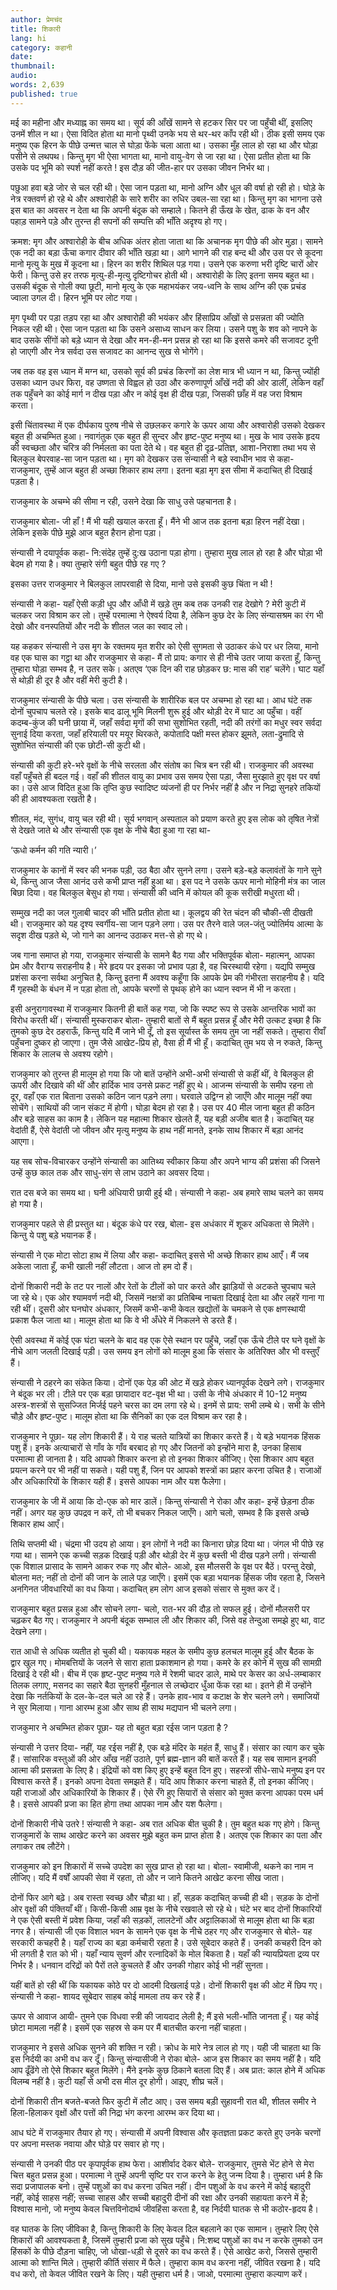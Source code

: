 ```yaml
---
author: प्रेमचंद
title: शिकारी
lang: hi
category: कहानी
date: 
thumbnail: 
audio:
words: 2,639
published: true
---
```


मई का महीना और मध्याह्न का समय था। सूर्य की आँखें सामने से हटकर सिर पर जा पहुँची थीं, इसलिए उनमें शील न था। ऐसा विदित होता था मानो पृथ्वी उनके भय से थर-थर काँप रही थी। ठीक इसी समय एक मनुष्य एक हिरन के पीछे उन्मत्त चाल से घोड़ा फेंके चला आता था। उसका मुँह लाल हो रहा था और घोड़ा पसीने से लथपथ। किन्तु मृग भी ऐसा भागता था, मानो वायु-वेग से जा रहा था। ऐसा प्रतीत होता था कि उसके पद भूमि को स्पर्श नहीं करते ! इस दौड़ की जीत-हार पर उसका जीवन निर्भर था।

पछुआ हवा बड़े जोर से चल रही थी। ऐसा जान पड़ता था, मानो अग्नि और धूल की वर्षा हो रही हो। घोड़े के नेत्र रक्तवर्ण हो रहे थे और अश्वारोही के सारे शरीर का रुधिर उबल-सा रहा था। किन्तु मृग का भागना उसे इस बात का अवसर न देता था कि अपनी बंदूक को सम्हाले। कितने ही ऊँख के खेत, ढाक के वन और पहाड़ सामने पड़े और तुरन्त ही सपनों की सम्पत्ति की भाँति अदृश्य हो गए।

क्रमश: मृग और अश्वारोही के बीच अधिक अंतर होता जाता था कि अचानक मृग पीछे की ओर मुड़ा। सामने एक नदी का बड़ा ऊँचा कगार दीवार की भाँति खड़ा था। आगे भागने की राह बन्द थी और उस पर से कूदना मानो मृत्यु के मुख में कूदना था। हिरन का शरीर शिथिल पड़ गया। उसने एक करुणा भरी दृष्टि चारों ओर फेरी। किन्तु उसे हर तरफ मृत्यु-ही-मृत्यु दृष्टिगोचर होती थी। अश्वारोही के लिए इतना समय बहुत था। उसकी बंदूक से गोली क्या छूटी, मानो मृत्यु के एक महाभयंकर जय-ध्वनि के साथ अग्नि की एक प्रचंड ज्वाला उगल दी। हिरन भूमि पर लोट गया।

मृग पृथ्वी पर पड़ा तड़प रहा था और अश्वारोही की भयंकर और हिंसाप्रिय आँखों से प्रसन्नता की ज्योति निकल रही थी। ऐसा जान पड़ता था कि उसने असाध्य साधन कर लिया। उसने पशु के शव को नापने के बाद उसके सींगों को बड़े ध्यान से देखा और मन-ही-मन प्रसन्न हो रहा था कि इससे कमरे की सजावट दूनी हो जाएगी और नेत्र सर्वदा उस सजावट का आनन्द सुख से भोगेंगे।

जब तक वह इस ध्यान में मग्न था, उसको सूर्य की प्रचंड किरणों का लेश मात्र भी ध्यान न था, किन्तु ज्योंही उसका ध्यान उधर फिरा, वह उष्णता से विह्वल हो उठा और करुणापूर्ण आँखें नदी की ओर डालीं, लेकिन वहाँ तक पहुँचने का कोई मार्ग न दीख पड़ा और न कोई वृक्ष ही दीख पड़ा, जिसकी छाँह में वह जरा विश्राम करता।

इसी चिंतावस्था में एक दीर्घकाय पुरुष नीचे से उछलकर कगारे के ऊपर आया और अश्वारोही उसको देखकर बहुत ही अचम्भित हुआ। नवागंतुक एक बहुत ही सुन्दर और हृष्ट-पुष्ट मनुष्य था। मुख के भाव उसके हृदय की स्वच्छता और चरित्र की निर्मलता का पता देते थे। वह बहुत ही दृढ़-प्रतिज्ञ, आशा-निराशा तथा भय से बिलकुल बेपरवाह-सा जान पड़ता था। मृग को देखकर उस संन्यासी ने बड़े स्वाधीन भाव से कहा- राजकुमार, तुम्हें आज बहुत ही अच्छा शिकार हाथ लगा। इतना बड़ा मृग इस सीमा में कदाचित् ही दिखाई पड़ता है।

राजकुमार के अचम्भे की सीमा न रही, उसने देखा कि साधु उसे पहचानता है।

राजकुमार बोला- जी हाँ ! मैं भी यही खयाल करता हूँ। मैंने भी आज तक इतना बड़ा हिरन नहीं देखा। लेकिन इसके पीछे मुझे आज बहुत हैरान होना पड़ा।

संन्यासी ने दयापूर्वक कहा- नि:संदेह तुम्हें दु:ख उठाना पड़ा होगा। तुम्हारा मुख लाल हो रहा है और घोड़ा भी बेदम हो गया है। क्या तुम्हारे संगी बहुत पीछे रह गए ?

इसका उत्तर राजकुमार ने बिलकुल लापरवाही से दिया, मानो उसे इसकी कुछ चिंता न थी !

संन्यासी ने कहा- यहाँ ऐसी कड़ी धूप और आँधी में खड़े तुम कब तक उनकी राह देखोगे ? मेरी कुटी में चलकर जरा विश्राम कर लो। तुम्हें परमात्मा ने ऐश्वर्य दिया है, लेकिन कुछ देर के लिए संन्यासश्रम का रंग भी देखो और वनस्पतियों और नदी के शीतल जल का स्वाद लो।

यह कहकर संन्यासी ने उस मृग के रक्तमय मृत शरीर को ऐसी सुगमता से उठाकर कंधे पर धर लिया, मानो वह एक घास का गट्ठा था और राजकुमार से कहा- मैं तो प्राय: कगार से ही नीचे उतर जाया करता हूँ, किन्तु तुम्हारा घोड़ा सम्भव है, न उतर सके। अतएव ‘एक दिन की राह छोड़कर छ: मास की राह’ चलेंगे। घाट यहाँ से थोड़ी ही दूर है और वहीं मेरी कुटी है।

राजकुमार संन्यासी के पीछे चला। उस संन्यासी के शारीरिक बल पर अचम्भा हो रहा था। आध घंटे तक दोनों चुपचाप चलते रहे। इसके बाद ढालू भूमि मिलनी शुरू हुई और थोड़ी देर में घाट आ पहुँचा। वहीं कदम्ब-कुंज की घनी छाया में, जहाँ सर्वदा मृगों की सभा सुशोभित रहती, नदी की तरंगों का मधुर स्वर सर्वदा सुनाई दिया करता, जहाँ हरियाली पर मयूर थिरकते, कपोतादि पक्षी मस्त होकर झूमते, लता-द्रुमादि से सुशोभित संन्यासी की एक छोटी-सी कुटी थी।

संन्यासी की कुटी हरे-भरे वृक्षों के नीचे सरलता और संतोष का चित्र बन रही थी। राजकुमार की अवस्था वहाँ पहुँचते ही बदल गई। वहाँ की शीतल वायु का प्रभाव उस समय ऐसा पड़ा, जैसा मुरझाते हुए वृक्ष पर वर्षा का। उसे आज विदित हुआ कि तृप्ति कुछ स्वादिष्ट व्यंजनों ही पर निर्भर नहीं है और न निद्रा सुनहरे तकियों की ही आवश्यकता रखती है।

शीतल, मंद, सुगंध, वायु चल रही थी। सूर्य भगवान् अस्पताल को प्रयाण करते हुए इस लोक को तृषित नेत्रों से देखते जाते थे और संन्यासी एक वृक्ष के नीचे बैठा हुआ गा रहा था-

‘ऊधो कर्मन की गति न्यारी।’

राजकुमार के कानों में स्वर की भनक पड़ी, उठ बैठा और सुनने लगा। उसने बड़े-बड़े कलावंतों के गाने सुने थे, किन्तु आज जैसा आनंद उसे कभी प्राप्त नहीं हुआ था। इस पद ने उसके ऊपर मानो मोहिनी मंत्र का जाल बिछा दिया। वह बिलकुल बेसुध हो गया। संन्यासी की ध्वनि में कोयल की कूक सरीखी मधुरता थी।

सम्मुख नदी का जल गुलाबी चादर की भाँति प्रतीत होता था। कूलद्वय की रेत चंदन की चौकी-सी दीखती थी। राजकुमार को यह दृश्य स्वर्गीय-सा जान पड़ने लगा। उस पर तैरने वाले जल-जंतु ज्योतिर्मय आत्मा के सदृश दीख पड़ते थे, जो गाने का आनन्द उठाकर मत्त-से हो गए थे।

जब गाना समाप्त हो गया, राजकुमार संन्यासी के सामने बैठ गया और भक्तिपूर्वक बोला- महात्मन्, आपका प्रेम और वैराग्य सराहनीय है। मेरे हृदय पर इसका जो प्रभाव पड़ा है, वह चिरस्थायी रहेगा। यद्यपि सम्मुख प्रशंसा करना सर्वथा अनुचित है, किन्तु इतना मैं अवश्य कहूँगा कि आपके प्रेम की गंभीरता सराहनीय है। यदि मैं गृहस्थी के बंधन में न पड़ा होता तो, आपके चरणों से पृथक् होने का ध्यान स्वप्न में भी न करता।

इसी अनुरागावस्था में राजकुमार कितनी ही बातें कह गया, जो कि स्पष्ट रूप से उसके आन्तरिक भावों का विरोध करती थीं। संन्यासी मुस्कराकर बोला- तुम्हारी बातों से मैं बहुत प्रसन्न हूँ और मेरी उत्कट इच्छा है कि तुमको कुछ देर ठहराऊँ, किन्तु यदि मैं जाने भी दूँ, तो इस सूर्यास्त के समय तुम जा नहीं सकते। तुम्हारा रीवाँ पहुँचना दुष्कर हो जाएगा। तुम जैसे आखेट-प्रिय हो, वैसा ही मैं भी हूँ। कदाचित् तुम भय से न रुकते, किन्तु शिकार के लालच से अवश्य रहोगे।

राजकुमार को तुरन्त ही मालूम हो गया कि जो बातें उन्होंने अभी-अभी संन्यासी से कहीं थीं, वे बिलकुल ही ऊपरी और दिखावे की थीं और हार्दिक भाव उनसे प्रकट नहीं हुए थे। आजन्म संन्यासी के समीप रहना तो दूर, वहाँ एक रात बिताना उसको कठिन जान पड़ने लगा। घरवाले उद्विग्न हो जाएँगे और मालूम नहीं क्या सोचेंगे। साथियों की जान संकट में होगी। घोड़ा बेदम हो रहा है। उस पर 40 मील जाना बहुत ही कठिन और बड़े साहस का काम है। लेकिन यह महात्मा शिकार खेलते हैं, यह बड़ी अजीब बात है। कदाचित् यह वेदांती हैं, ऐसे वेदांती जो जीवन और मृत्यु मनुष्य के हाथ नहीं मानते, इनके साथ शिकार में बड़ा आनंद आएगा।

यह सब सोच-विचारकर उन्होंने संन्यासी का आतिथ्य स्वीकार किया और अपने भाग्य की प्रशंसा की जिसने उन्हें कुछ काल तक और साधु-संग से लाभ उठाने का अवसर दिया।

रात दस बजे का समय था। घनी अंधियारी छायी हुई थी। संन्यासी ने कहा- अब हमारे साथ चलने का समय हो गया है।

राजकुमार पहले से ही प्रस्तुत था। बंदूक कंधे पर रख, बोला- इस अधंकार में शूकर अधिकता से मिलेंगे। किन्तु ये पशु बड़े भयानक हैं।

संन्यासी ने एक मोटा सोटा हाथ में लिया और कहा- कदाचित् इससे भी अच्छे शिकार हाथ आएँ। मैं जब अकेला जाता हूँ, कभी खाली नहीं लौटता। आज तो हम दो हैं।

दोनों शिकारी नदी के तट पर नालों और रेतों के टीलों को पार करते और झाड़ियों से अटकते चुपचाप चले जा रहे थे। एक ओर श्यामवर्ण नदी थी, जिसमें नक्षत्रों का प्रतिबिम्ब नाचता दिखाई देता था और लहरें गाना गा रही थीं। दूसरी ओर घनघोर अंधकार, जिसमें कभी-कभी केवल खद्योतों के चमकने से एक क्षणस्थायी प्रकाश फैल जाता था। मालूम होता था कि वे भी अँधेरे में निकलने से डरते हैं।

ऐसी अवस्था में कोई एक घंटा चलने के बाद वह एक ऐसे स्थान पर पहुँचे, जहाँ एक ऊँचे टीले पर घने वृक्षों के नीचे आग जलती दिखाई पड़ी। उस समय इन लोगों को मालूम हुआ कि संसार के अतिरिक्त और भी वस्तुएँ हैं।

संन्यासी ने ठहरने का संकेत किया। दोनों एक पेड़ की ओट में खड़े होकर ध्यानपूर्वक देखने लगे। राजकुमार ने बंदूक भर ली। टीले पर एक बड़ा छायादार वट-वृक्ष भी था। उसी के नीचे अंधकार में 10-12 मनुष्य अस्त्र-शस्त्रों से सुसज्जित मिर्जई पहने चरस का दम लगा रहे थे। इनमें से प्राय: सभी लम्बे थे। सभी के सीने चौड़े और हृष्ट-पुष्ट। मालूम होता था कि सैनिकों का एक दल विश्राम कर रहा है।

राजकुमार ने पूछा- यह लोग शिकारी हैं। ये राह चलते यात्रियों का शिकार करते हैं। ये बड़े भयानक हिंसक पशु हैं। इनके अत्याचारों से गाँव के गाँव बरबाद हो गए और जितनों को इन्होंने मारा है, उनका हिसाब परमात्मा ही जानता है। यदि आपको शिकार करना हो तो इनका शिकार कीजिए। ऐसा शिकार आप बहुत प्रयत्न करने पर भी नहीं पा सकते। यही पशु हैं, जिन पर आपको शस्त्रों का प्रहार करना उचित है। राजाओं और अधिकारियों के शिकार यही हैं। इससे आपका नाम और यश फैलेगा।

राजकुमार के जी में आया कि दो-एक को मार डालें। किन्तु संन्यासी ने रोका और कहा- इन्हें छेड़ना ठीक नहीं। अगर यह कुछ उपद्रव न करें, तो भी बचकर निकल जाएँगे। आगे चलो, सम्भव है कि इससे अच्छे शिकार हाथ आएँ।

तिथि सप्तमी थी। चंद्रमा भी उदय हो आया। इन लोगों ने नदी का किनारा छोड़ दिया था। जंगल भी पीछे रह गया था। सामने एक कच्ची सड़क दिखाई पड़ी और थोड़ी देर में कुछ बस्ती भी दीख पड़ने लगी। संन्यासी एक विशाल प्रासाद के सामने आकर रुक गए और बोले- आओ, इस मौलसरी के वृक्ष पर बैठें। परन्तु देखो, बोलना मत; नहीं तो दोनों की जान के लाले पड़ जाएँगे। इसमें एक बड़ा भयानक हिंसक जीव रहता है, जिसने अनगिनत जीवधारियों का वध किया। कदाचित् हम लोग आज इसको संसार से मुक्त कर दें।

राजकुमार बहुत प्रसन्न हुआ और सोचने लगा- चलो, रात-भर की दौड़ तो सफल हुई। दोनों मौलसरी पर चढ़कर बैठ गए। राजकुमार ने अपनी बंदूक सम्भाल ली और शिकार की, जिसे वह तेन्दुआ समझे हुए था, वाट देखने लगा।

रात आधी से अधिक व्यतीत हो चुकी थी। यकायक महल के समीप कुछ हलचल मालूम हुई और बैठक के द्वार खुल गए। मोमबत्तियों के जलने से सारा हाता प्रकाशमान हो गया। कमरे के हर कोने में सुख की सामग्री दिखाई दे रही थी। बीच में एक हृष्ट-पुष्ट मनुष्य गले में रेशमी चादर डाले, माथे पर केसर का अर्ध-लम्बाकार तिलक लगाए, मसनद का सहारे बैठा सुनहरी मुँहनाल से लच्छेदार धुँआ फेंक रहा था। इतने ही में उन्होंने देखा कि नर्तकियों के दल-के-दल चले आ रहे हैं। उनके हाव-भाव व कटाक्ष के शेर चलने लगे। समाजियों ने सुर मिलाया। गाना आरम्भ हुआ और साथ ही साथ मद्यपान भी चलने लगा।

राजकुमार ने अचम्भित होकर पूछा- यह तो बहुत बड़ा रईस जान पड़ता है ?

संन्यासी ने उत्तर दिया- नहीं, यह रईस नहीं है, एक बड़े मंदिर के महंत हैं, साधु हैं। संसार का त्याग कर चुके हैं। सांसारिक वस्तुओं की ओर आँख नहीं उठाते, पूर्ण ब्रह्म-ज्ञान की बातें करते हैं। यह सब सामान इनकी आत्मा की प्रसन्नता के लिए है। इंद्रियों को वश किए हुए इन्हें बहुत दिन हुए। सहस्त्रों सीधे-साधे मनुष्य इन पर विश्वास करते हैं। इनको अपना देवता समझते हैं। यदि आप शिकार करना चाहते हैं, तो इनका कीजिए। यही राजाओं और अधिकारियों के शिकार हैं। ऐसे रँगे हुए सियारों से संसार को मुक्त करना आपका परम धर्म है। इससे आपकी प्रजा का हित होगा तथा आपका नाम और यश फैलेगा।

दोनों शिकारी नीचे उतरे ! संन्यासी ने कहा- अब रात अधिक बीत चुकी है। तुम बहुत थक गए होगे। किन्तु राजकुमारों के साथ आखेट करने का अवसर मुझे बहुत कम प्राप्त होता है। अतएव एक शिकार का पता और लगाकर तब लौटेंगे।

राजकुमार को इन शिकारों में सच्चे उपदेश का सुख प्राप्त हो रहा था। बोला- स्वामीजी, थकने का नाम न लीजिए। यदि मैं वर्षों आपकी सेवा में रहता, तो और न जाने कितने आखेट करना सीख जाता।

दोनों फिर आगे बढ़े। अब रास्ता स्वच्छ और चौड़ा था। हाँ, सड़क कदाचित् कच्ची ही थी। सड़क के दोनों ओर वृक्षों की पंक्तियाँ थीं। किसी-किसी आम्र वृक्ष के नीचे रखवाले सो रहे थे। घंटे भर बाद दोनों शिकारियों ने एक ऐसी बस्ती में प्रवेश किया, जहाँ की सड़कों, लालटेनों और अट्टालिकाओं से मालूम होता था कि बड़ा नगर है। संन्यासी जी एक विशाल भवन के सामने एक वृक्ष के नीचे ठहर गए और राजकुमार से बोले- यह सरकारी कचहरी है। यहाँ राज्य का बड़ा कर्मचारी रहता है। उसे सूबेदार कहते हैं। उनकी कचहरी दिन को भी लगती है रात को भी। यहाँ न्याय सुवर्ण और रत्नादिकों के मोल बिकता है। यहाँ की न्यायप्रियता द्रव्य पर निर्भर है। धनवान दरिद्रों को पैरों तले कुचलते हैं और उनकी गोहार कोई भी नहीं सुनता।

यहीं बातें हो रही थीं कि यकायक कोठे पर दो आदमी दिखलाई पड़े। दोनों शिकारी वृक्ष की ओट में छिप गए। संन्यासी ने कहा- शायद सूबेदार साहब कोई मामला तय कर रहे हैं।

ऊपर से आवाज आयी- तुमने एक विधवा स्त्री की जायदाद लेली है; मैं इसे भली-भाँति जानता हूँ। यह कोई छोटा मामला नहीं है। इसमें एक सहस्र से कम पर मैं बातचीत करना नहीं चाहता।

राजकुमार ने इससे अधिक सुनने की शक्ति न रही। क्रोध के मारे नेत्र लाल हो गए। यही जी चाहता था कि इस निर्दयी का अभी वध कर दूँ। किन्तु संन्यासीजी ने रोका बोले- आज इस शिकार का समय नहीं है। यदि आप ढूँढेंगे तो ऐसे शिकार बहुत मिलेंगे। मैंने इनके कुछ ठिकाने बतला दिए हैं। अब प्रात: काल होने में अधिक विलम्ब नहीं है। कुटी यहाँ से अभी दस मील दूर होगी। आइए, शीघ्र चलें।

दोनों शिकारी तीन बजते-बजते फिर कुटी में लौट आए। उस समय बड़ी सुहावनी रात थी, शीतल समीर ने हिला-हिलाकर वृक्षों और पत्तों की निद्रा भंग करना आरम्भ कर दिया था।

आध घंटे में राजकुमार तैयार हो गए। संन्यासी में अपनी विश्वास और कृतज्ञता प्रकट करते हुए उनके चरणों पर अपना मस्तक नवाया और घोड़े पर सवार हो गए।

संन्यासी ने उनकी पीठ पर कृपापूर्वक हाथ फेरा। आशीर्वाद देकर बोले- राजकुमार, तुमसे भेंट होने से मेरा चित्त बहुत प्रसन्न हुआ। परमात्मा ने तुम्हें अपनी सृष्टि पर राज करने के हेतु जन्म दिया है। तुम्हारा धर्म है कि सदा प्रजापालक बनो। तुम्हें पशुओं का वध करना उचित नहीं। दीन पशुओं के वध करने में कोई बहादुरी नहीं, कोई साहस नहीं; सच्चा साहस और सच्ची बहादुरी दीनों की रक्षा और उनकी सहायता करने में है; विश्वास मानो, जो मनुष्य केवल चित्तविनोदार्थ जीवहिंसा करता है, वह निर्दयी घातक से भी कठोर-हृदय है।

वह घातक के लिए जीविका है, किन्तु शिकारी के लिए केवल दिल बहलाने का एक सामान। तुम्हारे लिए ऐसे शिकारों की आवश्यकता है, जिसमें तुम्हारी प्रजा को सुख पहुँचे। नि:शब्द पशुओं का वध न करके तुमको उन हिंसकों के पीछे दौड़ना चाहिए, जो धोखा-धड़ी से दूसरे का वध करते हैं। ऐसे आखेट करो, जिससे तुम्हारी आत्मा को शान्ति मिले। तुम्हारी कीर्ति संसार में फैले। तुम्हारा काम वध करना नहीं, जीवित रखना है। यदि वध करो, तो केवल जीवित रखने के लिए। यही तुम्हारा धर्म है। जाओ, परमात्मा तुम्हारा कल्याण करें।